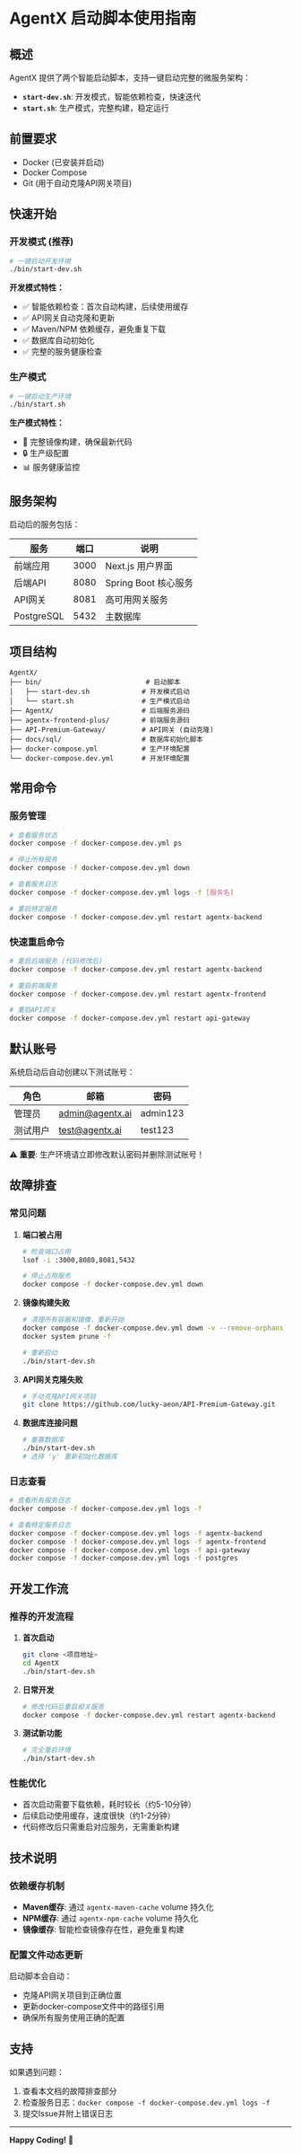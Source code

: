 # AgentX 启动脚本使用指南

## 概述

AgentX 提供了两个智能启动脚本，支持一键启动完整的微服务架构：

- **`start-dev.sh`**: 开发模式，智能依赖检查，快速迭代
- **`start.sh`**: 生产模式，完整构建，稳定运行

## 前置要求

- Docker (已安装并启动)
- Docker Compose 
- Git (用于自动克隆API网关项目)

## 快速开始

### 开发模式 (推荐)

```bash
# 一键启动开发环境
./bin/start-dev.sh
```

**开发模式特性：**
- ✅ 智能依赖检查：首次自动构建，后续使用缓存
- ✅ API网关自动克隆和更新
- ✅ Maven/NPM 依赖缓存，避免重复下载
- ✅ 数据库自动初始化
- ✅ 完整的服务健康检查

### 生产模式

```bash
# 一键启动生产环境
./bin/start.sh
```

**生产模式特性：**
- 🚀 完整镜像构建，确保最新代码
- 🔒 生产级配置
- 📊 服务健康监控

## 服务架构

启动后的服务包括：

| 服务 | 端口 | 说明 |
|------|------|------|
| 前端应用 | 3000 | Next.js 用户界面 |
| 后端API | 8080 | Spring Boot 核心服务 |
| API网关 | 8081 | 高可用网关服务 |
| PostgreSQL | 5432 | 主数据库 |

## 项目结构

```
AgentX/
├── bin/                          # 启动脚本
│   ├── start-dev.sh             # 开发模式启动
│   └── start.sh                 # 生产模式启动
├── AgentX/                      # 后端服务源码
├── agentx-frontend-plus/        # 前端服务源码
├── API-Premium-Gateway/         # API网关 (自动克隆)
├── docs/sql/                    # 数据库初始化脚本
├── docker-compose.yml           # 生产环境配置
└── docker-compose.dev.yml       # 开发环境配置
```

## 常用命令

### 服务管理

```bash
# 查看服务状态
docker compose -f docker-compose.dev.yml ps

# 停止所有服务
docker compose -f docker-compose.dev.yml down

# 查看服务日志
docker compose -f docker-compose.dev.yml logs -f [服务名]

# 重启特定服务
docker compose -f docker-compose.dev.yml restart agentx-backend
```

### 快速重启命令

```bash
# 重启后端服务 (代码修改后)
docker compose -f docker-compose.dev.yml restart agentx-backend

# 重启前端服务
docker compose -f docker-compose.dev.yml restart agentx-frontend

# 重启API网关
docker compose -f docker-compose.dev.yml restart api-gateway
```

## 默认账号

系统启动后自动创建以下测试账号：

| 角色 | 邮箱 | 密码 |
|------|------|------|
| 管理员 | admin@agentx.ai | admin123 |
| 测试用户 | test@agentx.ai | test123 |

⚠️ **重要**: 生产环境请立即修改默认密码并删除测试账号！

## 故障排查

### 常见问题

1. **端口被占用**
   ```bash
   # 检查端口占用
   lsof -i :3000,8080,8081,5432
   
   # 停止占用服务
   docker compose -f docker-compose.dev.yml down
   ```

2. **镜像构建失败**
   ```bash
   # 清理所有容器和镜像，重新开始
   docker compose -f docker-compose.dev.yml down -v --remove-orphans
   docker system prune -f
   
   # 重新启动
   ./bin/start-dev.sh
   ```

3. **API网关克隆失败**
   ```bash
   # 手动克隆API网关项目
   git clone https://github.com/lucky-aeon/API-Premium-Gateway.git
   ```

4. **数据库连接问题**
   ```bash
   # 重置数据库
   ./bin/start-dev.sh
   # 选择 'y' 重新初始化数据库
   ```

### 日志查看

```bash
# 查看所有服务日志
docker compose -f docker-compose.dev.yml logs -f

# 查看特定服务日志
docker compose -f docker-compose.dev.yml logs -f agentx-backend
docker compose -f docker-compose.dev.yml logs -f agentx-frontend
docker compose -f docker-compose.dev.yml logs -f api-gateway
docker compose -f docker-compose.dev.yml logs -f postgres
```

## 开发工作流

### 推荐的开发流程

1. **首次启动**
   ```bash
   git clone <项目地址>
   cd AgentX
   ./bin/start-dev.sh
   ```

2. **日常开发**
   ```bash
   # 修改代码后重启相关服务
   docker compose -f docker-compose.dev.yml restart agentx-backend
   ```

3. **测试新功能**
   ```bash
   # 完全重启环境
   ./bin/start-dev.sh
   ```

### 性能优化

- 首次启动需要下载依赖，耗时较长（约5-10分钟）
- 后续启动使用缓存，速度很快（约1-2分钟）
- 代码修改后只需重启对应服务，无需重新构建

## 技术说明

### 依赖缓存机制

- **Maven缓存**: 通过 `agentx-maven-cache` volume 持久化
- **NPM缓存**: 通过 `agentx-npm-cache` volume 持久化
- **镜像缓存**: 智能检查镜像存在性，避免重复构建

### 配置文件动态更新

启动脚本会自动：
- 克隆API网关项目到正确位置
- 更新docker-compose文件中的路径引用
- 确保所有服务使用正确的配置

## 支持

如果遇到问题：

1. 查看本文档的故障排查部分
2. 检查服务日志：`docker compose -f docker-compose.dev.yml logs -f`
3. 提交Issue并附上错误日志

---

**Happy Coding! 🚀** 